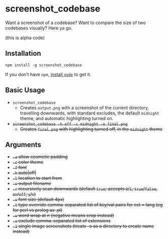 # screenshot_codebase
Want a screenshot of a codebase?  Want to compare the size of two codebases visually?  Here ya go.

(this is alpha code)

## Installation
`npm install -g screenshot_codebase`

If you don't have `npm`, [install `node`](https://nodejs.org/en/download/) to get it.

## Basic Usage

  * `screenshot_codebase`
    * Creates `output.png` with a screenshot of the current directory, travelling downwards,
      with standard excludes, the default `midnight` theme, and automatic highlighting turned on.
  * ~~`screenshot_codebase -h off -c midnight -o final.png`~~
    * ~~Creates `final.png` with highlighting turned off, in the `midnight` theme~~

## Arguments
  * ~~`-a` allow cosmetic padding~~
  * ~~`-c` color theme~~
  * ~~`-f` font~~
  * ~~`-h` auto|off|~~
  * ~~`-l` location to start from~~
  * ~~`-o` output filename~~
  * ~~`-r` recursively scan downwards (default `true`; accepts `0`/`1`, `true`/`false`, `on`/`off`, `y`/`n`)~~
  * ~~`-s` font size (default 4px)~~
  * ~~`-t` type override comma-separated list of key/val pairs for ext = lang (eg for perl vs prolog as .pl)~~
  * ~~`-w` word wrap at n (negative means crop instead)~~
  * ~~`-x` exclude comma-separated list of extensions~~
  * ~~`-1` single image screenshots (treats -o as a directory to create name instead)~~
